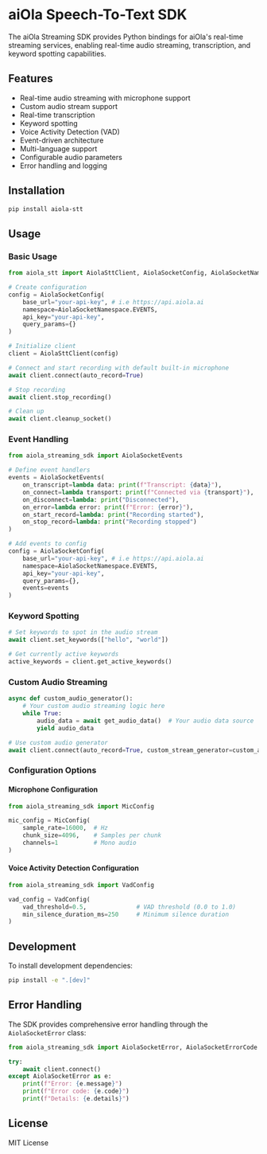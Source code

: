 # aiOla Speech-To-Text SDK

The aiOla Streaming SDK provides Python bindings for aiOla's real-time streaming services, enabling real-time audio streaming, transcription, and keyword spotting capabilities.

## Features

- Real-time audio streaming with microphone support
- Custom audio stream support
- Real-time transcription
- Keyword spotting
- Voice Activity Detection (VAD)
- Event-driven architecture
- Multi-language support
- Configurable audio parameters
- Error handling and logging

## Installation

```bash
pip install aiola-stt
```

## Usage

### Basic Usage

```python
from aiola_stt import AiolaSttClient, AiolaSocketConfig, AiolaSocketNamespace

# Create configuration
config = AiolaSocketConfig(
    base_url="your-api-key", # i.e https://api.aiola.ai
    namespace=AiolaSocketNamespace.EVENTS,
    api_key="your-api-key",
    query_params={}
)

# Initialize client
client = AiolaSttClient(config)

# Connect and start recording with default built-in microphone
await client.connect(auto_record=True)

# Stop recording
await client.stop_recording()

# Clean up
await client.cleanup_socket()
```

### Event Handling

```python
from aiola_streaming_sdk import AiolaSocketEvents

# Define event handlers
events = AiolaSocketEvents(
    on_transcript=lambda data: print(f"Transcript: {data}"),
    on_connect=lambda transport: print(f"Connected via {transport}"),
    on_disconnect=lambda: print("Disconnected"),
    on_error=lambda error: print(f"Error: {error}"),
    on_start_record=lambda: print("Recording started"),
    on_stop_record=lambda: print("Recording stopped")
)

# Add events to config
config = AiolaSocketConfig(
    base_url="your-api-key", # i.e https://api.aiola.ai
    namespace=AiolaSocketNamespace.EVENTS,
    api_key="your-api-key",
    query_params={},
    events=events
)
```

### Keyword Spotting

```python
# Set keywords to spot in the audio stream
await client.set_keywords(["hello", "world"])

# Get currently active keywords
active_keywords = client.get_active_keywords()
```

### Custom Audio Streaming

```python
async def custom_audio_generator():
    # Your custom audio streaming logic here
    while True:
        audio_data = await get_audio_data()  # Your audio data source
        yield audio_data

# Use custom audio generator
await client.connect(auto_record=True, custom_stream_generator=custom_audio_generator())
```

### Configuration Options

#### Microphone Configuration

```python
from aiola_streaming_sdk import MicConfig

mic_config = MicConfig(
    sample_rate=16000,  # Hz
    chunk_size=4096,    # Samples per chunk
    channels=1          # Mono audio
)
```

#### Voice Activity Detection Configuration

```python
from aiola_streaming_sdk import VadConfig

vad_config = VadConfig(
    vad_threshold=0.5,              # VAD threshold (0.0 to 1.0)
    min_silence_duration_ms=250     # Minimum silence duration
)
```

## Development

To install development dependencies:

```bash
pip install -e ".[dev]"
```

## Error Handling

The SDK provides comprehensive error handling through the `AiolaSocketError` class:

```python
from aiola_streaming_sdk import AiolaSocketError, AiolaSocketErrorCode

try:
    await client.connect()
except AiolaSocketError as e:
    print(f"Error: {e.message}")
    print(f"Error code: {e.code}")
    print(f"Details: {e.details}")
```

## License

MIT License
